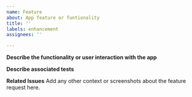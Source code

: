 ```yaml
---
name: Feature
about: App feature or funtionality
title: ''
labels: enhancement
assignees: ''

---
```


**Describe the functionality or user interaction with the app**

**Describe associated tests**

**Related Issues**
Add any other context or screenshots about the feature request here.
